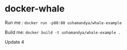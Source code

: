 # docker-whale

Run me : `docker run -p80:80 ushamandya/whale-example`

Build me: `docker build -t ushamandya/whale-example .`

Update 4
